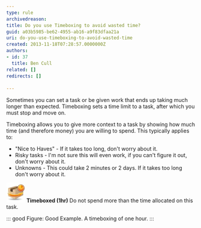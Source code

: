 ```yaml
---
type: rule
archivedreason: 
title: Do you use Timeboxing to avoid wasted time?
guid: a03b5985-be62-4955-ab16-a9f83dfaa21a
uri: do-you-use-timeboxing-to-avoid-wasted-time
created: 2013-11-18T07:28:57.0000000Z
authors:
- id: 37
  title: Ben Cull
related: []
redirects: []

---
```


Sometimes you can set a task or be given work that ends up taking much longer than expected. Timeboxing sets a time limit to a task, after which you must stop and move on. 
<!--endintro-->



Timeboxing allows you to give more context to a task by showing how much time (and therefore money) you are willing to spend. This typically applies to:

* "Nice to Haves" - If it takes too long, don't worry about it.
* Risky tasks - I'm not sure this will even work, if you can't figure it out, don't worry about it.
* Unknowns - This could take 2 minutes or 2 days. If it takes too long don't worry about it.





![](time-box-scrum-small.jpg)
**Timeboxed (1hr)** 
 Do not spend more than the time allocated on this task.




::: good
Figure: Good Example. A timeboxing of one hour.
:::
